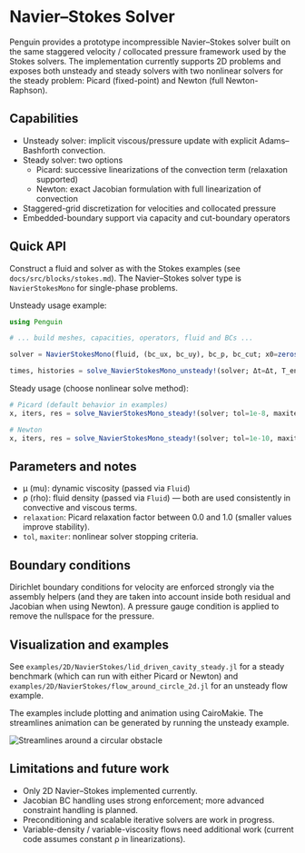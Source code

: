 # Navier–Stokes Solver

Penguin provides a prototype incompressible Navier–Stokes solver built on the same
staggered velocity / collocated pressure framework used by the Stokes solvers.
The implementation currently supports 2D problems and exposes both unsteady and
steady solvers with two nonlinear solvers for the steady problem: Picard (fixed-point)
and Newton (full Newton-Raphson).

## Capabilities

- Unsteady solver: implicit viscous/pressure update with explicit Adams–Bashforth convection.
- Steady solver: two options
  - Picard: successive linearizations of the convection term (relaxation supported)
  - Newton: exact Jacobian formulation with full linearization of convection
- Staggered-grid discretization for velocities and collocated pressure
- Embedded-boundary support via capacity and cut-boundary operators

## Quick API

Construct a fluid and solver as with the Stokes examples (see `docs/src/blocks/stokes.md`).
The Navier–Stokes solver type is `NavierStokesMono` for single-phase problems.

Unsteady usage example:

```julia
using Penguin

# ... build meshes, capacities, operators, fluid and BCs ...

solver = NavierStokesMono(fluid, (bc_ux, bc_uy), bc_p, bc_cut; x0=zeros(Ntot))

times, histories = solve_NavierStokesMono_unsteady!(solver; Δt=Δt, T_end=Tend, scheme=:CN)
```

Steady usage (choose nonlinear solve method):

```julia
# Picard (default behavior in examples)
x, iters, res = solve_NavierStokesMono_steady!(solver; tol=1e-8, maxiter=50, relaxation=0.7, nlsolve_method=:picard)

# Newton
x, iters, res = solve_NavierStokesMono_steady!(solver; tol=1e-10, maxiter=25, nlsolve_method=:newton)
```

## Parameters and notes

- μ (mu): dynamic viscosity (passed via `Fluid`)
- ρ (rho): fluid density (passed via `Fluid`) — both are used consistently in convective and viscous terms.
- `relaxation`: Picard relaxation factor between 0.0 and 1.0 (smaller values improve stability).
- `tol`, `maxiter`: nonlinear solver stopping criteria.

## Boundary conditions

Dirichlet boundary conditions for velocity are enforced strongly via the assembly helpers (and they are taken into account inside both residual and Jacobian when using Newton).
A pressure gauge condition is applied to remove the nullspace for the pressure.

## Visualization and examples

See `examples/2D/NavierStokes/lid_driven_cavity_steady.jl` for a steady benchmark
(which can run with either Picard or Newton) and `examples/2D/NavierStokes/flow_around_circle_2d.jl` for an unsteady flow example.

The examples include plotting and animation using CairoMakie. The streamlines animation can be generated by running the unsteady example.

![Streamlines around a circular obstacle](./assets/navierstokes2d_streamlines.gif)

## Limitations and future work

- Only 2D Navier–Stokes implemented currently.
- Jacobian BC handling uses strong enforcement; more advanced constraint handling is planned.
- Preconditioning and scalable iterative solvers are work in progress.
- Variable-density / variable-viscosity flows need additional work (current code assumes constant ρ in linearizations).
